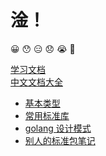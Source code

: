 # 淦！
😀  😯  😑  😞  😭  👿

[学习文档](http://www.topgoer.com/)<br/>
[中文文档大全](http://word.topgoer.com/)

- [基本类型](http://www.topgoer.com/go%E5%9F%BA%E7%A1%80/%E5%8F%98%E9%87%8F%E5%92%8C%E5%B8%B8%E9%87%8F.html)
- [常用标准库](http://www.topgoer.com/%E5%B8%B8%E7%94%A8%E6%A0%87%E5%87%86%E5%BA%93/)
- [golang 设计模式](https://github.com/senghoo/golang-design-pattern)
- [别人的标准包笔记](https://syaning.github.io/go-pkgs/)